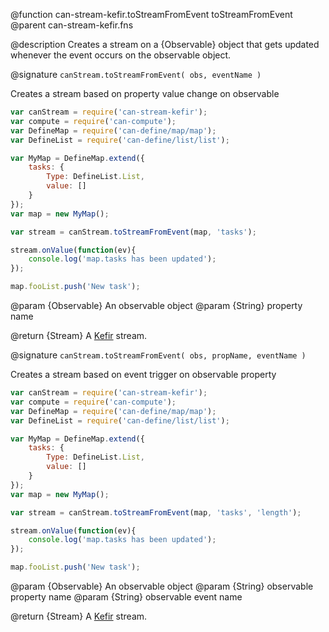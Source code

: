 @function can-stream-kefir.toStreamFromEvent toStreamFromEvent
@parent can-stream-kefir.fns


@description Creates a stream on a {Observable} object that gets updated whenever the event occurs on the observable object.

@signature `canStream.toStreamFromEvent( obs, eventName )`

  Creates a stream based on property value change on observable

  ```js
  var canStream = require('can-stream-kefir');
  var compute = require('can-compute');
  var DefineMap = require('can-define/map/map');
  var DefineList = require('can-define/list/list');

  var MyMap = DefineMap.extend({
      tasks: {
          Type: DefineList.List,
          value: []
      }
  });
  var map = new MyMap();

  var stream = canStream.toStreamFromEvent(map, 'tasks');

  stream.onValue(function(ev){
      console.log('map.tasks has been updated');
  });

  map.fooList.push('New task');
  ```

  @param {Observable} An observable object
  @param {String} property name

  @return {Stream} A [Kefir](https://rpominov.github.io/kefir/) stream.


@signature `canStream.toStreamFromEvent( obs, propName, eventName )`

  Creates a stream based on event trigger on observable property

  ```js
  var canStream = require('can-stream-kefir');
  var compute = require('can-compute');
  var DefineMap = require('can-define/map/map');
  var DefineList = require('can-define/list/list');

  var MyMap = DefineMap.extend({
      tasks: {
          Type: DefineList.List,
          value: []
      }
  });
  var map = new MyMap();

  var stream = canStream.toStreamFromEvent(map, 'tasks', 'length');

  stream.onValue(function(ev){
      console.log('map.tasks has been updated');
  });

  map.fooList.push('New task');
  ```

  @param {Observable} An observable object
  @param {String} observable property name
  @param {String} observable event name

  @return {Stream} A [Kefir](https://rpominov.github.io/kefir/) stream.
